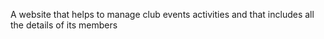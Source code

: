 A website that helps to manage club events activities and that  includes all the details of its members
